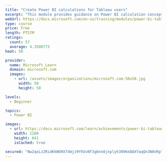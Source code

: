 ```yaml
---
title: "Create Power BI calculations for Tableau users"
excerpt: "This module provides guidance on Power BI calculation concepts, and how to create and edit calculations."
webUrl: https://docs.microsoft.com/en-us/training/modules/power-bi-tableau-calculations/
type: course
price: Free
length: PT57M
ratings:
  count: 57
  average: 4.3508773
heat: 50

provider:
  name: Microsoft Learn
  domain: microsoft.com
  images:
    - url: /assets/images/organizations/microsoft.com-50x50.jpg
      width: 50
      height: 50

levels:
  - Beginner

topics:
  - Power BI

images:
  - url: https://docs.microsoft.com/learn/achievements/power-bi-tableau-calculations-social.png
    width: 1280
    height: 641
    isCached: true

secured: "Nw2qxLzZRidKkWO9X7dmjz9YhUvNf3g6nn8jnplyh3096eDAXYaqQn3N0nRplRlUpt2OBMnCgj3YhDlQikV/tymlNj3V/juJQUhaUrRIglASRzpdQzSV6PuFsERWuWAJaqVDqtnIFQfkYg4g8F3FChKZ04Sm8Ny1idYzRkAMArmy7/tUrZMRAgXu1/52dlg0/6eX4+DBzzsLfV9Nbmgz5oa+Ph2c8iWO1tbu+Ij94Ta944kD1dDEDsgYGolhZJXJr3TAn0MCRORAzTgXPF8WsdECIGskap7C/uFC2v9ZwMRjNg9fUuz5c3AobK2WkbUrAlcYEHcIX6eroJBd6pk6I3DQhfaygzbS/PWU07KtTPfyOn1E1JNu6r6XCxVAV05Xu9rVFB5hweWEJS/iCwIZJ+HM4mzOF6rsCwy429iBst8=;tkqqUw4bprrjk9Ieh0uiOQ=="
---
```


